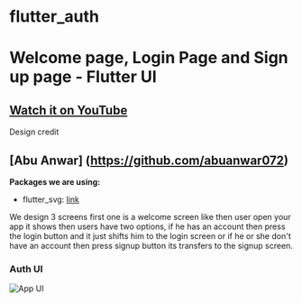 # flutter_auth

# Welcome page, Login Page and Sign up page - Flutter UI

## [Watch it on YouTube](https://youtu.be/ExKYjqgswJg)
Design credit 
## [Abu Anwar] (https://github.com/abuanwar072) 
**Packages we are using:**

- flutter_svg: [link](https://pub.dev/packages/flutter_svg)

We design 3 screens first one is a welcome screen like then user open your app it shows then users have two options, if he has an account then press the login button and it just shifts him to the login screen or if he or she don't have an account then press signup button its transfers to the signup screen.

### Auth UI

![App UI](/UI.png)
